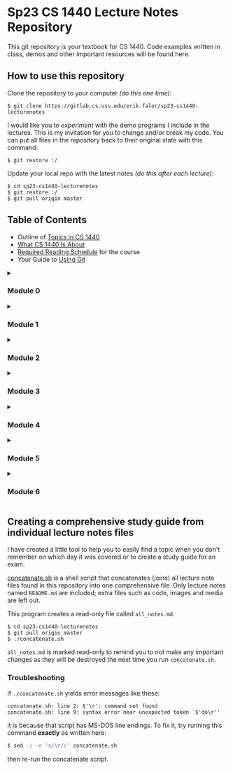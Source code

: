 # Sp23 CS 1440 Lecture Notes Repository

This git repository is your textbook for CS 1440.
Code examples written in class, demos and other important resources will be found here.


## How to use this repository

Clone the repository to your computer *(do this one time)*:

```
$ git clone https://gitlab.cs.usu.edu/erik.falor/sp23-cs1440-lecturenotes
```

I would like you to *experiment* with the demo programs I include in the lectures.  This is my invitation for you to change and/or break my code.  You can put all files in the repository back to their original state with this command:

```
$ git restore :/
```

Update your local repo with the latest notes *(do this after each lecture)*:

```
$ cd sp23-cs1440-lecturenotes
$ git restore :/
$ git pull origin master
```


## Table of Contents

*   Outline of [Topics in CS 1440](./Outline_of_Topics.md)
*   [What CS 1440 Is About](./What_CS_1440_Is_About.md)
*   [Required Reading Schedule](./Required_Reading_Schedule.md) for the course
*   Your Guide to [Using Git](./Using_Git/README.md)

<details>
<summary><h3>Module 0</h3></summary>

01. [Monday, January 09](./Module0/Lec01-Mon_Jan_09/README.md)
	* [Get to know your professor](./Module0/Lec01-Mon_Jan_09/README.md#get-to-know-your-professor)
	* [You're hired](./Module0/Lec01-Mon_Jan_09/README.md#youre-hired)
	* [What CS 1440 is about](./Module0/Lec01-Mon_Jan_09/README.md#what-cs-1440-is-about)
	* [Problem-Solving Activity: When will you find time to sleep](./Module0/Lec01-Mon_Jan_09/README.md#problem-solving-activity-when-will-you-find-time-to-sleep)
02. [Wednesday, January 11](./Module0/Lec02-Wed_Jan_11/README.md)
	* [Be The Designated Questioner](./Module0/Lec02-Wed_Jan_11/README.md#be-the-designated-questioner)
	* [Setting up your computer for DuckieCorp](./Module0/Lec02-Wed_Jan_11/README.md#setting-up-your-computer-for-duckiecorp)
	* [Assignment #0: Shell Tutor](./Module0/Lec02-Wed_Jan_11/README.md#assignment-0-shell-tutor)
	* [Why are we learning an interface straight out of the 70's](./Module0/Lec02-Wed_Jan_11/README.md#why-are-we-learning-an-interface-straight-out-of-the-70s)
	* [Unix command line basics](./Module0/Lec02-Wed_Jan_11/README.md#unix-command-line-basics)
03. [Friday, January 13](./Module0/Lec03-Fri_Jan_13/README.md)
	* [Using Git at DuckieCorp](./Module0/Lec03-Fri_Jan_13/README.md#using-git-at-duckiecorp)
04. [Wednesday, January 18](./Module0/Lec04-Wed_Jan_18/README.md)
	* [When to Submit Your Work](./Module0/Lec04-Wed_Jan_18/README.md#when-to-submit-your-work)
	* [Assignment #1: Tic-Tac-Toe](./Module0/Lec04-Wed_Jan_18/README.md#assignment-1-tic-tac-toe)
	* [Software Development Plan and Sprint Signature](./Module0/Lec04-Wed_Jan_18/README.md#software-development-plan-and-sprint-signature)
	* [The Markdown markup language](./Module0/Lec04-Wed_Jan_18/README.md#the-markdown-markup-language)
05. [Friday, January 20](./Module0/Lec05-Fri_Jan_20/README.md)
	* [Stand Up Scrum Meetings](./Module0/Lec05-Fri_Jan_20/README.md#stand-up-scrum-meetings)
	* [Retrospective: Assignment #0](./Module0/Lec05-Fri_Jan_20/README.md#retrospective-assignment-0)
	* [How to Report Bugs Effectively](./Module0/Lec05-Fri_Jan_20/README.md#how-to-report-bugs-effectively)
06. [Monday, January 23](./Module0/Lec06-Mon_Jan_23/README.md)
	* [How to Use the Lecture Notes](./Module0/Lec06-Mon_Jan_23/README.md#how-to-use-the-lecture-notes)
	* [Using Modules for code organization](./Module0/Lec06-Mon_Jan_23/README.md#using-modules-for-code-organization)
	* [Namespace Collision Quiz](./Module0/Lec06-Mon_Jan_23/README.md#namespace-collision-quiz)

</details>


<details>
<summary><h3>Module 1</h3></summary>

07. [Wednesday, January 25](./Module1/Lec07-Wed_Jan_25/README.md)
	* [The Read, Eval, Print, Loop (REPL)](./Module1/Lec07-Wed_Jan_25/README.md#the-read-eval-print-loop-repl)
	* [What is an IDE?](./Module1/Lec07-Wed_Jan_25/README.md#what-is-an-ide)
	* [Coding by context menu (and other IDE pitfalls)](./Module1/Lec07-Wed_Jan_25/README.md#coding-by-context-menu-and-other-ide-pitfalls)
08. [Friday, January 27](./Module1/Lec08-Fri_Jan_27/README.md)
	* [The REPL is your code lab](./Module1/Lec08-Fri_Jan_27/README.md#the-repl-is-your-code-lab)
	* [How to Run Programs](./Module1/Lec08-Fri_Jan_27/README.md#how-to-run-programs)
09. [Monday, January 30](./Module1/Lec09-Mon_Jan_30/README.md)
	* [Retrospective: Assignment #1](./Module1/Lec09-Mon_Jan_30/README.md#retrospective-assignment-1)
	* [Assignment #2 - Text Tools](./Module1/Lec09-Mon_Jan_30/README.md#assignment-2-text-tools)
	* [Assignment #1 Code ~~Review~~ Roast](./Module1/Lec09-Mon_Jan_30/README.md#assignment-1-code-review-roast)
	* [What does PyCharm's green "Run" button *really* do?](./Module1/Lec09-Mon_Jan_30/README.md#what-does-pycharms-green-run-button-really-do)
10. [Wednesday, February 01](./Module1/Lec10-Wed_Feb_01/README.md)
	* [Debugging](./Module1/Lec10-Wed_Feb_01/README.md#debugging)
	* [Ten Cool Debugging Tricks That Will Impress Your Friends](./Module1/Lec10-Wed_Feb_01/README.md#ten-cool-debugging-tricks-that-will-impress-your-friends)
	* [How to Debug Anything in Four Easy Steps](./Module1/Lec10-Wed_Feb_01/README.md#how-to-debug-anything-in-four-easy-steps)
	* [Rubber Duck Debugging](./Module1/Lec10-Wed_Feb_01/README.md#rubber-duck-debugging)
	* [The "Wolf Fence" Algorithm for Finding Bugs](./Module1/Lec10-Wed_Feb_01/README.md#the-wolf-fence-algorithm-for-finding-bugs)
	* [How to Read a Stack Trace](./Module1/Lec10-Wed_Feb_01/README.md#how-to-read-a-stack-trace)
11. [Friday, February 03](./Module1/Lec11-Fri_Feb_03/README.md)
	* [Fred Brooks Jr.'s "The Tar Pit"](./Module1/Lec11-Fri_Feb_03/README.md#fred-brooks-jrs-the-tar-pit)
	* [Reading files in Python](./Module1/Lec11-Fri_Feb_03/README.md#reading-files-in-python)
	* [How to write the `cat` text tool](./Module1/Lec11-Fri_Feb_03/README.md#how-to-write-the-cat-text-tool)
	* [IDE Debugger Tools](./Module1/Lec11-Fri_Feb_03/README.md#ide-debugger-tools)
	* [Direct Debugging in the IDE](./Module1/Lec11-Fri_Feb_03/README.md#direct-debugging-in-the-ide)
	* [The call stack](./Module1/Lec11-Fri_Feb_03/README.md#the-call-stack)
	* [Another cool tool: the expression evaluator](./Module1/Lec11-Fri_Feb_03/README.md#another-cool-tool-the-expression-evaluator)

</details>


<details>
<summary><h3>Module 2</h3></summary>

12. [Monday, February 06](./Module2/Lec12-Mon_Feb_06/README.md)
	* [What kinds of programming languages are there?](./Module2/Lec12-Mon_Feb_06/README.md#what-kinds-of-programming-languages-are-there)
13. [Wednesday, February 08](./Module2/Lec13-Wed_Feb_08/README.md)
	* [Python's Built-in Data Structures](./Module2/Lec13-Wed_Feb_08/README.md#pythons-built-in-data-structures)
	* [Which data structure will give me the best performance](./Module2/Lec13-Wed_Feb_08/README.md#which-data-structure-will-give-me-the-best-performance)
	* [When should I use an *unordered* collection](./Module2/Lec13-Wed_Feb_08/README.md#when-should-i-use-an-unordered-collection)
14. [Friday, February 10](./Module2/Lec14-Fri_Feb_10/README.md)
	* [Demo: Making a dictionary out of favorite_colors.dat](./Module2/Lec14-Fri_Feb_10/README.md#demo-making-a-dictionary-out-of-favorite_colorsdat)
	* [`eval()` is evil](./Module2/Lec14-Fri_Feb_10/README.md#eval-is-evil)
15. [Monday, February 13](./Module2/Lec15-Mon_Feb_13/README.md)
	* [Introduce Assignment #3: Big Data Processing](./Module2/Lec15-Mon_Feb_13/README.md#introduce-assignment-3-big-data-processing)
	* [Assignment #2 Retrospective](./Module2/Lec15-Mon_Feb_13/README.md#assignment-2-retrospective)
	* [A solution to `paste`](./Module2/Lec15-Mon_Feb_13/README.md#a-solution-to-paste)
	* [Assignment #2 Code ~~Review~~ Roast](./Module2/Lec15-Mon_Feb_13/README.md#assignment-2-code-review-roast)
16. [Wednesday, February 15](./Module2/Lec16-Wed_Feb_15/README.md)
	* [Intermediate Git](./Module2/Lec16-Wed_Feb_15/README.md#intermediate-git)
17. [Friday, February 17](./Module2/Lec17-Fri_Feb_17/README.md)
	* [How to Read Documentation](./Module2/Lec17-Fri_Feb_17/README.md#how-to-read-documentation)
	* [Applying Text Tools to Assignment #3](./Module2/Lec17-Fri_Feb_17/README.md#applying-text-tools-to-assignment-3)
	* [Write the `startgrep` text tool](./Module2/Lec17-Fri_Feb_17/README.md#write-the-startgrep-text-tool)
	* [Redirect a program's output with the shell](./Module2/Lec17-Fri_Feb_17/README.md#redirect-a-programs-output-with-the-shell)

</details>


<details>
<summary><h3>Module 3</h3></summary>

18. [Wednesday, February 22](./Module3/Lec18-Wed_Feb_22/README.md)
	* [Protip: colored diff output and what to do if diff says EVERY line is different](./Module3/Lec18-Wed_Feb_22/README.md#protip-colored-diff-output-and-what-to-do-if-diff-says-every-line-is-different)
	* [Objects and Classes](./Module3/Lec18-Wed_Feb_22/README.md#objects-and-classes)
19. [Friday, February 24](./Module3/Lec19-Fri_Feb_24/README.md)
	* [UML Class Diagrams](./Module3/Lec19-Fri_Feb_24/README.md#uml-class-diagrams)
	* [What is the point of a UML Class Diagram?](./Module3/Lec19-Fri_Feb_24/README.md#what-is-the-point-of-a-uml-class-diagram)
20. [Monday, February 27](./Module3/Lec20-Mon_Feb_27/README.md)
	* [Introduce Assignment #4: Bingo! UML Design](./Module3/Lec20-Mon_Feb_27/README.md#introduce-assignment-4-bingo-uml-design)
	* [Retrospective: Assignment #3](./Module3/Lec20-Mon_Feb_27/README.md#retrospective-assignment-3)
	* [What you need to gain from assignments](./Module3/Lec20-Mon_Feb_27/README.md#what-you-need-to-gain-from-assignments)
	* [A solution to Assignment #3](./Module3/Lec20-Mon_Feb_27/README.md#a-solution-to-assignment-3)
21. [Wednesday, March 01](./Module3/Lec21-Wed_Mar_01/README.md)
	* [UML: Multiplicity Constraints](./Module3/Lec21-Wed_Mar_01/README.md#uml-multiplicity-constraints)
	* [UML: Inheritance ("is a" relationships)](./Module3/Lec21-Wed_Mar_01/README.md#uml-inheritance-is-a-relationships)
	* [Introduction to Software Testing](./Module3/Lec21-Wed_Mar_01/README.md#introduction-to-software-testing)
	* [Writing and Running Unit Tests in Python](./Module3/Lec21-Wed_Mar_01/README.md#writing-and-running-unit-tests-in-python)
	* [Ad-Hoc Testing vs. Unit Testing](./Module3/Lec21-Wed_Mar_01/README.md#ad-hoc-testing-vs-unit-testing)
22. [Friday, March 03](./Module3/Lec22-Fri_Mar_03/README.md)
	* [Discuss Brooks' "Passing the Word"](./Module3/Lec22-Fri_Mar_03/README.md#discuss-brooks-passing-the-word)
	* [Software Testing Jargon Activity](./Module3/Lec22-Fri_Mar_03/README.md#software-testing-jargon-activity)
	* [Validation vs. Verification](./Module3/Lec22-Fri_Mar_03/README.md#validation-vs-verification)
	* [Types of Software Tests](./Module3/Lec22-Fri_Mar_03/README.md#types-of-software-tests)
	* [How Gamers Killed Ultima Online's Virtual Ecology (~8 mins)](./Module3/Lec22-Fri_Mar_03/README.md#how-gamers-killed-ultima-onlines-virtual-ecology-8-mins)

</details>


<details>
<summary><h3>Module 4</h3></summary>

23. [Monday, March 13](./Module4/Lec23-Mon_Mar_13/README.md)
	* [Advanced Git](./Module4/Lec23-Mon_Mar_13/README.md#advanced-git)
	* [A review of Git basics](./Module4/Lec23-Mon_Mar_13/README.md#a-review-of-git-basics)
	* [Experimentation with branches](./Module4/Lec23-Mon_Mar_13/README.md#experimentation-with-branches)
	* [Resolving merge conflicts](./Module4/Lec23-Mon_Mar_13/README.md#resolving-merge-conflicts)
	* [Using `git bisect` to track down a bug](./Module4/Lec23-Mon_Mar_13/README.md#using-git-bisect-to-track-down-a-bug)
24. [Wednesday, March 15](./Module4/Lec24-Wed_Mar_15/README.md)
	* [Refactoring a Messy Program](./Module4/Lec24-Wed_Mar_15/README.md#refactoring-a-messy-program)
	* [Throwing away bad work: a word of warning](./Module4/Lec24-Wed_Mar_15/README.md#throwing-away-bad-work-a-word-of-warning)
	* [Which idiot is to blame for this awful code?](./Module4/Lec24-Wed_Mar_15/README.md#which-idiot-is-to-blame-for-this-awful-code)
25. [Friday, March 17](./Module4/Lec25-Fri_Mar_17/README.md)
	* [Discuss Brooks' Essay "The Other Face", Ch15 of TMMM](./Module4/Lec25-Fri_Mar_17/README.md#discuss-brooks-essay-the-other-face-ch15-of-tmmm)
	* [How & when to comment](./Module4/Lec25-Fri_Mar_17/README.md#how-when-to-comment)
	* [What Is Refactoring?](./Module4/Lec25-Fri_Mar_17/README.md#what-is-refactoring)
	* [Non-functional Attributes](./Module4/Lec25-Fri_Mar_17/README.md#non-functional-attributes)
26. [Monday, March 20](./Module4/Lec26-Mon_Mar_20/README.md)
	* [Retrospective: Assignment #4](./Module4/Lec26-Mon_Mar_20/README.md#retrospective-assignment-4)
	* [Assignment #4 Code ~~Review~~ Roast](./Module4/Lec26-Mon_Mar_20/README.md#assignment-4-code-review-roast)
	* [Assn 5.0: Fractal Visualizer - Refactoring](./Module4/Lec26-Mon_Mar_20/README.md#assn-50-fractal-visualizer-refactoring)
	* [Using complex numbers in Python](./Module4/Lec26-Mon_Mar_20/README.md#using-complex-numbers-in-python)
27. [Wednesday, March 22](./Module4/Lec27-Wed_Mar_22/README.md)
	* [Code Smells](./Module4/Lec27-Wed_Mar_22/README.md#code-smells)
	* [Reading Code](./Module4/Lec27-Wed_Mar_22/README.md#reading-code)
	* [How will I know when to refactor?](./Module4/Lec27-Wed_Mar_22/README.md#how-will-i-know-when-to-refactor)
	* [Should I refactor *and* add functionality at the same time?](./Module4/Lec27-Wed_Mar_22/README.md#should-i-refactor-and-add-functionality-at-the-same-time)
28. [Friday, March 24](./Module4/Lec28-Fri_Mar_24/README.md)
	* [The `tkinter` big picture](./Module4/Lec28-Fri_Mar_24/README.md#the-tkinter-big-picture)
	* [Python Code Disasters](./Module4/Lec28-Fri_Mar_24/README.md#python-code-disasters)

</details>


<details>
<summary><h3>Module 5</h3></summary>

29. [Monday, March 27](./Module5/Lec29-Mon_Mar_27/README.md)
	* [What is Object-Oriented Programming?](./Module5/Lec29-Mon_Mar_27/README.md#what-is-object-oriented-programming)
	* [Classification](./Module5/Lec29-Mon_Mar_27/README.md#classification)
	* [The Four Principles of Object-Oriented Design](./Module5/Lec29-Mon_Mar_27/README.md#the-four-principles-of-object-oriented-design)
	* [0. Encapsulation applied](./Module5/Lec29-Mon_Mar_27/README.md#0-encapsulation-applied)
30. [Wednesday, March 29](./Module5/Lec30-Wed_Mar_29/README.md)
	* [Recapitulation: Encapsulation](./Module5/Lec30-Wed_Mar_29/README.md#recapitulation-encapsulation)
	* [1. Abstraction applied](./Module5/Lec30-Wed_Mar_29/README.md#1-abstraction-applied)
	* [Prematurely enhancing the Sequences program](./Module5/Lec30-Wed_Mar_29/README.md#prematurely-enhancing-the-sequences-program)
	* [2. Inheritance Applied](./Module5/Lec30-Wed_Mar_29/README.md#2-inheritance-applied)
	* [Inheritance in more depth](./Module5/Lec30-Wed_Mar_29/README.md#inheritance-in-more-depth)
31. [Friday, March 31](./Module5/Lec31-Fri_Mar_31/README.md)
	* [Discussion: "No Silver Bullet" by Fred Brooks, Jr](./Module5/Lec31-Fri_Mar_31/README.md#discussion-no-silver-bullet-by-fred-brooks-jr)
	* [3. Polymorphism Applied](./Module5/Lec31-Fri_Mar_31/README.md#3-polymorphism-applied)
	* [Design Patterns](./Module5/Lec31-Fri_Mar_31/README.md#design-patterns)
	* [Factory Method Pattern](./Module5/Lec31-Fri_Mar_31/README.md#factory-method-pattern)
	* [The Strategy Pattern](./Module5/Lec31-Fri_Mar_31/README.md#the-strategy-pattern)
32. [Monday, April 03](./Module5/Lec32-Mon_Apr_03/README.md)
	* [Assignment #5.0 Retrospective: Pay it forward](./Module5/Lec32-Mon_Apr_03/README.md#assignment-50-retrospective-pay-it-forward)
	* [Assignment #5.0 Code ~~Review~~ Roast](./Module5/Lec32-Mon_Apr_03/README.md#assignment-50-code-review-roast)
	* [Introduce Assignment #5.1 - Design Patterns](./Module5/Lec32-Mon_Apr_03/README.md#introduce-assignment-51-design-patterns)
	* [What if my Assignment 5.0 code doesn't work](./Module5/Lec32-Mon_Apr_03/README.md#what-if-my-assignment-50-code-doesnt-work)
33. [Wednesday, April 05](./Module5/Lec33-Wed_Apr_05/README.md)
	* [Advice from Monday's Retrospective](./Module5/Lec33-Wed_Apr_05/README.md#advice-from-mondays-retrospective)
	* [Generating color palettes with `colour.Color`](./Module5/Lec33-Wed_Apr_05/README.md#generating-color-palettes-with-colourcolor)
	* [Use `pathlib.Path` to find the "stem" of a path](./Module5/Lec33-Wed_Apr_05/README.md#use-pathlibpath-to-find-the-stem-of-a-path)
	* [Refactoring reduces the complexity of the Fractal Viewer](./Module5/Lec33-Wed_Apr_05/README.md#refactoring-reduces-the-complexity-of-the-fractal-viewer)
34. [Friday, April 07](./Module5/Lec34-Fri_Apr_07/README.md)
	* [Review the Sequences Demo](./Module5/Lec34-Fri_Apr_07/README.md#review-the-sequences-demo)
	* [Code Reuse](./Module5/Lec34-Fri_Apr_07/README.md#code-reuse)
	* [Factory Method Pattern](./Module5/Lec34-Fri_Apr_07/README.md#factory-method-pattern)
	* [Strategy Pattern](./Module5/Lec34-Fri_Apr_07/README.md#strategy-pattern)

</details>


<details>
<summary><h3>Module 6</h3></summary>

35. [Monday, April 10](./Module6/Lec35-Mon_Apr_10/README.md)
	* [Exception Handling](./Module6/Lec35-Mon_Apr_10/README.md#exception-handling)
	* [Two Approaches to Error Handling](./Module6/Lec35-Mon_Apr_10/README.md#two-approaches-to-error-handling)
	* [Comparing The Two Approaches to Handling Errors](./Module6/Lec35-Mon_Apr_10/README.md#comparing-the-two-approaches-to-handling-errors)
	* [Pros & Cons of Exception Handling](./Module6/Lec35-Mon_Apr_10/README.md#pros-cons-of-exception-handling)
	* [What is "Turing's Curse"](./Module6/Lec35-Mon_Apr_10/README.md#what-is-turings-curse)
36. [Wednesday, April 12](./Module6/Lec36-Wed_Apr_12/README.md)
	* [Any final questions about Assignment 5.1](./Module6/Lec36-Wed_Apr_12/README.md#any-final-questions-about-assignment-51)
	* [Exception Best-Practices](./Module6/Lec36-Wed_Apr_12/README.md#exception-best-practices)
	* [Exceptions in Python](./Module6/Lec36-Wed_Apr_12/README.md#exceptions-in-python)
37. [Monday, April 17](./Module6/Lec37-Mon_Apr_17/README.md)
	* [Discussion: "The Mythical Man-Month" by Fred Brooks, Jr](./Module6/Lec37-Mon_Apr_17/README.md#discussion-the-mythical-man-month-by-fred-brooks-jr)
	* [Assignment 5.1 Retrospective - Quick Wins](./Module6/Lec37-Mon_Apr_17/README.md#assignment-51-retrospective-quick-wins)
	* [Assignment #5.1 Code ~~Review~~ Roast](./Module6/Lec37-Mon_Apr_17/README.md#assignment-51-code-review-roast)
	* [Assignment #6: Recursive Web Crawler](./Module6/Lec37-Mon_Apr_17/README.md#assignment-6-recursive-web-crawler)
	* [A Tour Of Some Useful Python Libraries](./Module6/Lec37-Mon_Apr_17/README.md#a-tour-of-some-useful-python-libraries)
	* [Uniform Resource Locators](./Module6/Lec37-Mon_Apr_17/README.md#uniform-resource-locators)
38. [Wednesday, April 19](./Module6/Lec38-Wed_Apr_19/README.md)
	* [What is recursion, really?](./Module6/Lec38-Wed_Apr_19/README.md#what-is-recursion-really)
	* [Tips for thinking about problems recursively](./Module6/Lec38-Wed_Apr_19/README.md#tips-for-thinking-about-problems-recursively)
	* [Learn the one recursion trick they don't want you to know](./Module6/Lec38-Wed_Apr_19/README.md#learn-the-one-recursion-trick-they-dont-want-you-to-know)
	* [Practical considerations when using recursion](./Module6/Lec38-Wed_Apr_19/README.md#practical-considerations-when-using-recursion)
	* [Conquering Stack Overflow](./Module6/Lec38-Wed_Apr_19/README.md#conquering-stack-overflow)
39. [Friday, April 21](./Module6/Lec39-Fri_Apr_21/README.md)
	* [Thinking like a Programmer](./Module6/Lec39-Fri_Apr_21/README.md#thinking-like-a-programmer)
	* [Wisdom vs. Knowledge](./Module6/Lec39-Fri_Apr_21/README.md#wisdom-vs-knowledge)
	* [Suggested activities to continue your growth as a programmer](./Module6/Lec39-Fri_Apr_21/README.md#suggested-activities-to-continue-your-growth-as-a-programmer)
	* [Things Which Have Made Me a Better Programmer](./Module6/Lec39-Fri_Apr_21/README.md#things-which-have-made-me-a-better-programmer)
40. [Monday, April 24](./Module6/Lec40-Mon_Apr_24/README.md)
	* [Ask Me Anything](./Module6/Lec40-Mon_Apr_24/README.md#ask-me-anything)

</details>



## Creating a comprehensive study guide from individual lecture notes files

I have created a little tool to help you to easily find a topic when you don't
remember on which day it was covered or to create a study guide for an exam.

[concatenate.sh](./concatenate.sh) is a shell script that concatenates (joins)
all lecture note files found in this repository into one comprehensive file.
Only lecture notes named `README.md` are included; extra files such as code,
images and media are left out.

This program creates a read-only file called `all_notes.md`.

```
$ cd sp23-cs1440-lecturenotes
$ git pull origin master
$ ./concatenate.sh
```

`all_notes.md`  is marked read-only to remind you to not make any important
changes as they will be destroyed the next time you run `concatenate.sh`.


### Troubleshooting

If `./concatenate.sh` yields error messages like these:

```
concatenate.sh: line 2: $'\r': command not found
concatenate.sh: line 9: syntax error near unexpected token `$'do\r''
```

it is because that script has MS-DOS line endings.  To fix it, try running this command **exactly** as written here:

```bash
$ sed -i -e 's/\r//' concatenate.sh
```

then re-run the concatenate script.
